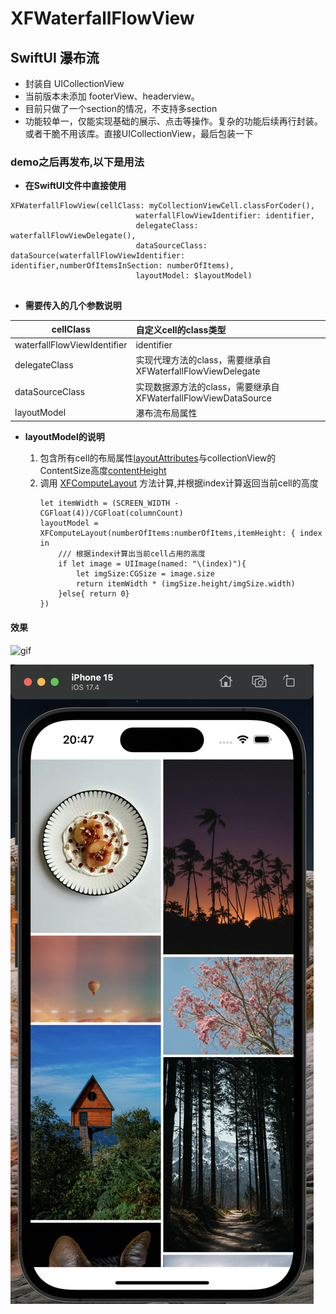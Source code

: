 # XFWaterfallFlowView
 
## SwiftUI 瀑布流
 
* 封装自 UICollectionView
* 当前版本未添加 footerView、headerview。
* 目前只做了一个section的情况，不支持多section
* 功能较单一，仅能实现基础的展示、点击等操作。复杂的功能后续再行封装。或者干脆不用该库。直接UICollectionView，最后包装一下

### demo之后再发布,以下是用法
* **在SwiftUI文件中直接使用**
```
XFWaterfallFlowView(cellClass: myCollectionViewCell.classForCoder(),
                            waterfallFlowViewIdentifier: identifier,
                            delegateClass: waterfallFlowViewDelegate(),
                            dataSourceClass: dataSource(waterfallFlowViewIdentifier: identifier,numberOfItemsInSection: numberOfItems),
                            layoutModel: $layoutModel)
                            
```
* **需要传入的几个参数说明**

| cellClass                   | 自定义cell的class类型                                       |
|-----------------------------|:------------------------------------------------------------|
| waterfallFlowViewIdentifier | identifier                                                  |
| delegateClass               | 实现代理方法的class，需要继承自XFWaterfallFlowViewDelegate   |
| dataSourceClass             | 实现数据源方法的class，需要继承自XFWaterfallFlowViewDataSource |
| layoutModel                 | 瀑布流布局属性                                              |

* **layoutModel的说明**

    1. 包含所有cell的布局属性<u>layoutAttributes</u>与collectionView的ContentSize高度<u>contentHeight</u>
    2. 调用 <u>XFComputeLayout</u> 方法计算,并根据index计算返回当前cell的高度
        ```
        let itemWidth = (SCREEN_WIDTH - CGFloat(4))/CGFloat(columnCount)
        layoutModel = XFComputeLayout(numberOfItems:numberOfItems,itemHeight: { index in
            /// 根据index计算出当前cell占用的高度
            if let image = UIImage(named: "\(index)"){
                let imgSize:CGSize = image.size
                return itemWidth * (imgSize.height/imgSize.width)
            }else{ return 0}
        })
        ``` 

#### 效果


![gif](https://github.com/snow-xf/XFWaterfallFlowView/blob/main/%25E5%25BD%2595%25E5%25B1%258F2024-03-18%252020.47.37.gif)

![图片](https://github.com/snow-xf/XFWaterfallFlowView/blob/main/WX20240318-204724%402x.png)
